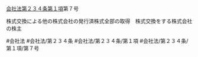[会社法第２３４条第１項](会社法＿＿＿＿第２３４条第１項)第７号

株式交換による他の株式会社の発行済株式全部の取得　株式交換をする株式会社の株主


#会社法
#会社法/第２３４条
#会社法/第２３４条/第１項
#会社法/第２３４条/第１項/第７号
